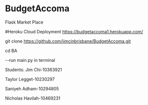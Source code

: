 # BudgetAccoma

Flask Market Place 

#Heroku Cloud Deployment https://budgetaccoma1.herokuapp.com/

 
  
   
git clone https://github.com/jimcinbrisbane/BudgetAccoma.git
 
cd BA
 
 --run main.py in terminal

Students: Jim Chi-10363921

Taylor Legget-10230297 

Saniyeh Adham-10294805 

Nicholas Havilah-10469231

